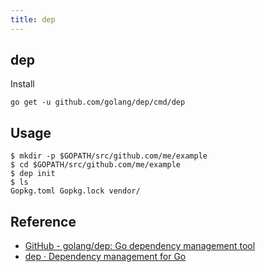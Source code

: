 ```yaml
---
title: dep
---
```


## dep

Install

```
go get -u github.com/golang/dep/cmd/dep
```


## Usage

```
$ mkdir -p $GOPATH/src/github.com/me/example
$ cd $GOPATH/src/github.com/me/example
$ dep init
$ ls
Gopkg.toml Gopkg.lock vendor/
```

## Reference
* [GitHub - golang/dep: Go dependency management tool](https://github.com/golang/dep)
* [dep · Dependency management for Go](https://golang.github.io/dep/)
